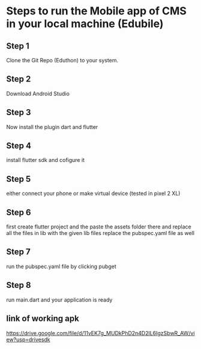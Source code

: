# Steps to run the Mobile app of CMS in your local machine (Edubile)

## Step 1
Clone the Git Repo (Eduthon) to your system.

## Step 2 
Download Android Studio

## Step 3
Now install the plugin dart and flutter

## Step 4
install flutter sdk and cofigure it 

## Step 5
either connect your phone or make virtual device (tested in pixel 2 XL)

## Step 6
first create flutter project and the paste the assets folder there and replace all the files in lib with the given lib files replace the pubspec.yaml file as well

## Step 7
run the pubspec.yaml file by clicking pubget

## Step 8
run main.dart and your application is ready


## link of working apk
https://drive.google.com/file/d/11vEK7g_MUDkPhD2n4D2lL6IgzSbwR_AW/view?usp=drivesdk
